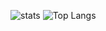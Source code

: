 
![stats](https://github-readme-stats.vercel.app/api?username=zozonteq&theme=github-dark&show_icons=true)
![Top Langs](https://github-readme-stats.vercel.app/api/top-langs/?username=zozonteq&hide=css,javascript)

